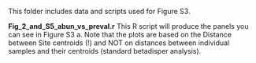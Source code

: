 This folder includes data and scripts used for Figure S3.

**Fig_2_and_S5_abun_vs_preval.r**  This R script will produce the panels you can see in Figure S3 a. Note that the plots are based on the Distance between Site centroids (!) and NOT on distances between individual samples and their centroids (standard betadisper analysis).
 





